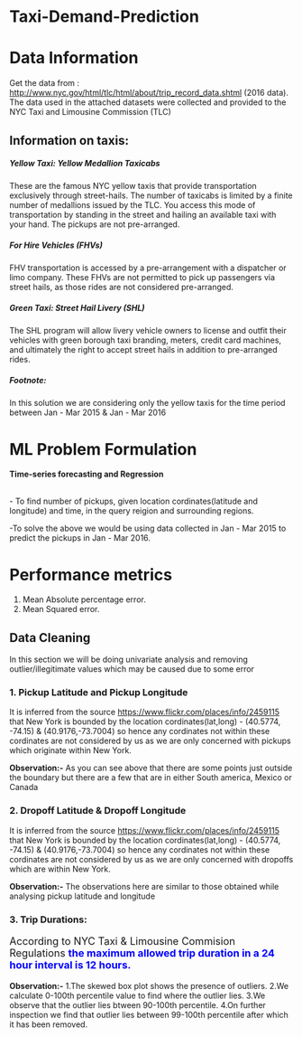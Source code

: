 # Taxi-Demand-Prediction

# Data Information

Get the data from : http://www.nyc.gov/html/tlc/html/about/trip_record_data.shtml (2016 data).
The data used in the attached datasets were collected and provided to the NYC Taxi and Limousine Commission (TLC)

## Information on taxis:

<h5> Yellow Taxi: Yellow Medallion Taxicabs</h5>
<p> These are the famous NYC yellow taxis that provide transportation exclusively through street-hails. The number of taxicabs is limited by a finite number of medallions issued by the TLC. You access this mode of transportation by standing in the street and hailing an available taxi with your hand. The pickups are not pre-arranged.</p>

<h5> For Hire Vehicles (FHVs) </h5>
<p> FHV transportation is accessed by a pre-arrangement with a dispatcher or limo company. These FHVs are not permitted to pick up passengers via street hails, as those rides are not considered pre-arranged. </p>

<h5> Green Taxi: Street Hail Livery (SHL) </h5>
<p>  The SHL program will allow livery vehicle owners to license and outfit their vehicles with green borough taxi branding, meters, credit card machines, and ultimately the right to accept street hails in addition to pre-arranged rides. </p>

<h5>Footnote:</h5>
In this solution we are considering only the yellow taxis for the time period between Jan - Mar 2015 & Jan - Mar 2016

# ML Problem Formulation
<p><b> Time-series forecasting and Regression</b></p>
<br>
- To find number of pickups, given location cordinates(latitude and longitude) and time, in the query reigion and surrounding regions.
<p> 
-To solve the above we would be using data collected in Jan - Mar 2015 to predict the pickups in Jan - Mar 2016.
</p>

# Performance metrics
1. Mean Absolute percentage error.
2. Mean Squared error.

## Data Cleaning

In this section we will be doing univariate analysis and removing outlier/illegitimate values which may be caused due to some error

### 1. Pickup Latitude and Pickup Longitude

It is inferred from the source https://www.flickr.com/places/info/2459115 that New York is bounded by the location cordinates(lat,long) - (40.5774, -74.15) & (40.9176,-73.7004) so hence any cordinates not within these cordinates are not considered by us as we are only concerned with pickups which originate within New York.

<b>Observation:-</b> As you can see above that there are some points just outside the boundary but there are a few that are in either South america, Mexico or Canada

### 2. Dropoff Latitude & Dropoff Longitude

It is inferred from the source https://www.flickr.com/places/info/2459115 that New York is bounded by the location cordinates(lat,long) - (40.5774, -74.15) & (40.9176,-73.7004) so hence any cordinates not within these cordinates are not considered by us as we are only concerned with dropoffs which are within New York.

<b>Observation:-</b> The observations here are similar to those obtained while analysing pickup latitude and longitude

 ### 3. Trip Durations:

<p style="font-size:18px">According to NYC Taxi &amp; Limousine Commision Regulations <b style= "color:blue">the maximum allowed trip duration in a 24 hour interval is 12 hours.</b> </p>

<b>Observation:-</b> 
1.The skewed box plot shows the presence of outliers.
2.We calculate 0-100th percentile value to find where the outlier lies.
3.We observe that the outlier lies btween 90-100th percentile.
4.On further inspection we find that outlier lies  between 99-100th percentile after which it has been removed.

